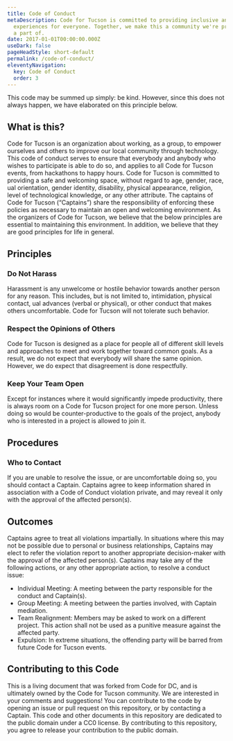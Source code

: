 ```yaml
---
title: Code of Conduct
metaDescription: Code for Tucson is committed to providing inclusive and safe
  experiences for everyone. Together, we make this a community we're proud to be
  a part of.
date: 2017-01-01T00:00:00.000Z
useDark: false
pageHeadStyle: short-default
permalink: /code-of-conduct/
eleventyNavigation:
  key: Code of Conduct
  order: 3
---
```

This code may be summed up simply: be kind. However, since this does not always happen, we have elaborated on this principle below.

## What is this?

Code for Tucson is an organization about working, as a group, to empower ourselves and others to improve our local community through technology. This code of conduct serves to ensure that everybody and anybody who wishes to participate is able to do so, and applies to all Code for Tucson events, from hackathons to happy hours. Code for Tucson is committed to providing a safe and welcoming space, without regard to age, gender, race, ual orientation, gender identity, disability, physical appearance, religion, level of technological knowledge, or any other attribute. The captains of Code for Tucson (“Captains”) share the responsibility of enforcing these policies as necessary to maintain an open and welcoming environment.
As the organizers of Code for Tucson, we believe that the below principles are essential to maintaining this environment. In addition, we believe that they are good principles for life in general.

## Principles

### Do Not Harass

Harassment is any unwelcome or hostile behavior towards another person for any reason. This includes, but is not limited to, intimidation, physical contact, ual advances (verbal or physical), or other conduct that makes others uncomfortable.
Code for Tucson will not tolerate such behavior.

### Respect the Opinions of Others

Code for Tucson is designed as a place for people all of different skill levels and approaches to meet and work together toward common goals. As a result, we do not expect that everybody will share the same opinion. However, we do expect that disagreement is done respectfully.

### Keep Your Team Open

Except for instances where it would significantly impede productivity, there is always room on a Code for Tucson project for one more person. Unless doing so would be counter-productive to the goals of the project, anybody who is interested in a project is allowed to join it.

## Procedures

### Who to Contact

If you are unable to resolve the issue, or are uncomfortable doing so, you should contact a Captain. Captains agree to keep information shared in association with a Code of Conduct violation private, and may reveal it only with the approval of the affected person(s).

## Outcomes

Captains agree to treat all violations impartially. In situations where this may not be possible due to personal or business relationships, Captains may elect to refer the violation report to another appropriate decision-maker with the approval of the affected person(s).
Captains may take any of the following actions, or any other appropriate action, to resolve a conduct issue:

* Individual Meeting: A meeting between the party responsible for the conduct and Captain(s).
* Group Meeting: A meeting between the parties involved, with Captain mediation.
* Team Realignment: Members may be asked to work on a different project. This action shall not be used as a punitive measure against the affected party.
* Expulsion: In extreme situations, the offending party will be barred from future Code for Tucson events.

## Contributing to this Code

This is a living document that was forked from Code for DC, and is ultimately owned by the Code for Tucson community. We are interested in your comments and suggestions! You can contribute to the code by opening an issue or pull request on this repository, or by contacting a Captain.
This code and other documents in this repository are dedicated to the public domain under a CC0 license. By contributing to this repository, you agree to release your contribution to the public domain.